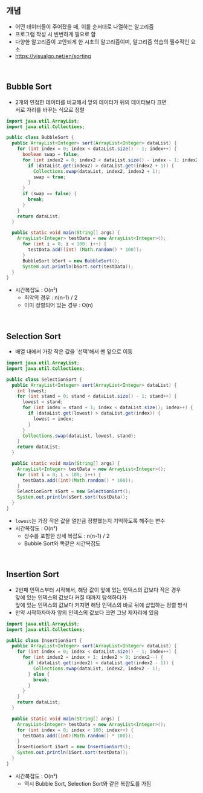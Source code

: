 ## 개념

- 어떤 데이터들이 주어졌을 때, 이를 순서대로 나열하는 알고리즘
- 프로그램 작성 시 빈번하게 필요로 함
- 다양한 알고리즘이 고안되게 한 시초의 알고리즘이며, 알고리즘 학습의 필수적인 요소
- https://visualgo.net/en/sorting

<br>

## Bubble Sort

- 2개의 인접한 데이터를 비교해서 앞의 데이터가 뒤의 데이터보다 크면<br>서로 자리를 바꾸는 식으로 정렬

```java
import java.util.ArrayList;
import java.util.Collections;

public class BubbleSort {
  public ArrayList<Integer> sort(ArrayList<Integer> dataList) {
    for (int index = 0; index < dataList.size() - 1; index++) {
      boolean swap = false;
      for (int index2 = 0; index2 < dataList.size() - index - 1; index2++) {
        if (dataList.get(index2) > dataList.get(index2 + 1)) {
          Collections.swap(dataList, index2, index2 + 1);
          swap = true;
        }
      }
      if (swap == false) {
        break;
      }
    }
    return dataList;
  }

  public static void main(String[] args) {
    ArrayList<Integer> testData = new ArrayList<Integer>();
      for (int i = 0; i < 100; i++) {
        testData.add((int) (Math.random() * 100));
      }
      BubbleSort bSort = new BubbleSort();
      System.out.println(bSort.sort(testData));
  }
}
```

- 시간복잡도 : O(n²)
  - 최악의 경우 : n(n-1) / 2
  - 이미 정렬되어 있는 경우 : O(n)

<br>

## Selection Sort

- 배열 내에서 가장 작은 값을 '선택'해서 맨 앞으로 이동

```java
import java.util.ArrayList;
import java.util.Collections;

public class SelectionSort {
  public ArrayList<Integer> sort(ArrayList<Integer> dataList) {
    int lowest;
    for (int stand = 0; stand < dataList.size() - 1; stand++) {
      lowest = stand;
      for (int index = stand + 1; index < dataList.size(); index++) {
        if (dataList.get(lowest) > dataList.get(index)) {
          lowest = index;
        }
      }
      Collections.swap(dataList, lowest, stand);
    }
    return dataList;
  }

  public static void main(String[] args) {
    ArrayList<Integer> testData = new ArrayList<Integer>();
    for (int i = 0; i < 100; i++) {
      testData.add((int)(Math.random() * 100));
    }
    SelectionSort sSort = new SelectionSort();
    System.out.println(sSort.sort(testData));
  }
}
```

- `lowest`는 가장 작은 값을 얼만큼 정렬했는지 기억하도록 해주는 변수
- 시간복잡도 : O(n²)
  - 상수를 포함한 상세 복잡도 : n(n-1) / 2
  - Bubble Sort와 똑같은 시간복잡도

<br>

## Insertion Sort

- 2번째 인덱스부터 시작해서, 해당 값이 앞에 있는 인덱스의 값보다 작은 경우<br>앞에 있는 인덱스의 값보다 커질 때까지 탐색하다가<br>앞에 있는 인덱스의 값보다 커지면 해당 인덱스의 바로 뒤에 삽입하는 정렬 방식
- 만약 시작하자마자 앞의 인덱스의 값보다 크면 그냥 제자리에 있음

```java
import java.util.ArrayList;
import java.util.Collections;

public class InsertionSort {
  public ArrayList<Integer> sort(ArrayList<Integer> dataList) {
    for (int index = 0; index < dataList.size() - 1; index++) {
      for (int index2 = index + 1; index2 > 0; index2--) {
        if (dataList.get(index2) < dataList.get(index2 - 1)) {
          Collections.swap(dataList, index2, index2 - 1);
        } else {
          break;
        }
      }
    }
    return dataList;
  }

  public static void main(String[] args) {
    ArrayList<Integer> testData = new ArrayList<Integer>();
    for (int index = 0; index < 100; index++) {
      testData.add((int)(Math.random() * 100));
    }
    InsertionSort iSort = new InsertionSort();
    System.out.println(iSort.sort(testData));
  }
}
```

- 시간복잡도 : O(n²)
  - 역시 Bubble Sort, Selection Sort와 같은 복잡도를 가짐
